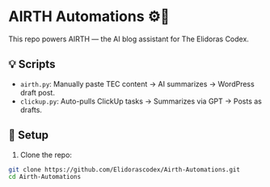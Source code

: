 # AIRTH Automations ⚙️📡

This repo powers AIRTH — the AI blog assistant for The Elidoras Codex.

## 💡 Scripts

- `airth.py`: Manually paste TEC content → AI summarizes → WordPress draft post.
- `clickup.py`: Auto-pulls ClickUp tasks → Summarizes via GPT → Posts as drafts.

## 🔧 Setup

1. Clone the repo:
```bash
git clone https://github.com/Elidorascodex/Airth-Automations.git
cd Airth-Automations
